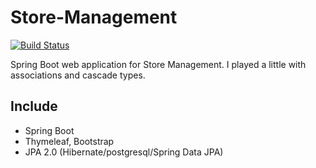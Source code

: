 # Store-Management

[![Build Status](https://travis-ci.org/wkrix/Store-Management.svg?branch=master)](https://travis-ci.org/wkrix/Store-Management)

Spring Boot web application for Store Management. 
I played a little with associations and cascade types. 

Include
-------------------------
* Spring Boot
* Thymeleaf, Bootstrap
* JPA 2.0 (Hibernate/postgresql/Spring Data JPA)

